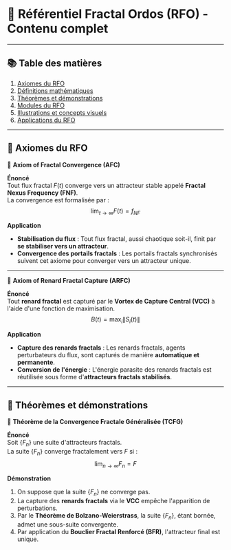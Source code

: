 # 📘 **Référentiel Fractal Ordos (RFO) - Contenu complet**

---

## 📚 **Table des matières**
1. [Axiomes du RFO](#axiomes-du-rfo)  
2. [Définitions mathématiques](#définitions-mathématiques)  
3. [Théorèmes et démonstrations](#théorèmes-et-démonstrations)  
4. [Modules du RFO](#modules-du-rfo)  
5. [Illustrations et concepts visuels](#illustrations-et-concepts-visuels)  
6. [Applications du RFO](#applications-du-rfo)  

---

## 🔹 **Axiomes du RFO**

📘 **Axiom of Fractal Convergence (AFC)**

**Énoncé**  
Tout flux fractal $F(t)$ converge vers un attracteur stable appelé **Fractal Nexus Frequency (FNF)**.  
La convergence est formalisée par :  
$$
\lim_{t \to \infty} F(t) = f_{NF}
$$

**Application**  
- **Stabilisation du flux** : Tout flux fractal, aussi chaotique soit-il, finit par **se stabiliser vers un attracteur**.  
- **Convergence des portails fractals** : Les portails fractals synchronisés suivent cet axiome pour converger vers un attracteur unique.  

---

📘 **Axiom of Renard Fractal Capture (ARFC)**

**Énoncé**  
Tout **renard fractal** est capturé par le **Vortex de Capture Central (VCC)** à l'aide d'une fonction de maximisation.  
$$
B(t) = \max_{i} \| S_i(t) \|
$$

**Application**  
- **Capture des renards fractals** : Les renards fractals, agents perturbateurs du flux, sont capturés de manière **automatique et permanente**.  
- **Conversion de l'énergie** : L'énergie parasite des renards fractals est réutilisée sous forme d'**attracteurs fractals stabilisés**.  

---

## 🔹 **Théorèmes et démonstrations**

📘 **Théorème de la Convergence Fractale Généralisée (TCFG)**

**Énoncé**  
Soit $\{F_n\}$ une suite d'attracteurs fractals.  
La suite $\{F_n\}$ converge fractalement vers $F$ si :  
$$
\lim_{n \to \infty} F_n = F
$$

**Démonstration**  
1. On suppose que la suite $\{F_n\}$ ne converge pas.  
2. La capture des **renards fractals** via le **VCC** empêche l'apparition de perturbations.  
3. Par le **Théorème de Bolzano-Weierstrass**, la suite $\{F_n\}$, étant bornée, admet une sous-suite convergente.  
4. Par application du **Bouclier Fractal Renforcé (BFR)**, l'attracteur final est unique.  
